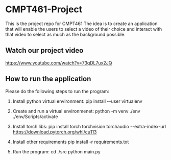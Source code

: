 # CMPT461-Project
This is the project repo for CMPT461
The idea is to create an application that will enable the users to select a video of their choice and interact with that video to select as much as the background possible. 

## Watch our project video
https://www.youtube.com/watch?v=73qDL7ux2JQ

## How to run the application
Please do the following steps to run the program:

1. Install python virtual environment:
pip install --user virtualenv

2. Create and run a virtual environmenet: 
python -m venv ./env
./env/Scripts/activate

3. Install torch libs:
pip install torch torchvision torchaudio --extra-index-url https://download.pytorch.org/whl/cu113

4. Install other requirements
pip install -r requirements.txt

5. Run the program:
cd ./src
python main.py


